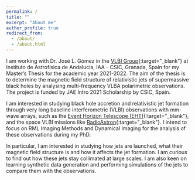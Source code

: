 ```yaml
---
permalink: /
title: ""
excerpt: "About me"
author_profile: true
redirect_from: 
  - /about/
  - /about.html
---
```


I am working with Dr. José L. Gómez in the [VLBI Group](http://vlbigroup.iaa.es){:target="_blank"} at Instituto de Astrofísica de Andalucía, IAA - CSIC, Granada, Spain for my Master’s Thesis for the academic year 2021-2022. The aim of the thesis is to determine the magnetic field structure of relativistic jets of supermassive black holes by analysing multi-frequency VLBA polarimetric observations. The project is funded by JAE Intro 2021 Scholarship by CSIC, Spain.

I am interested in studying black hole accretion and relativistic jet formation through very long baseline interferometric (VLBI) observations with mm-wave arrays, such as the [Event Horizon Telescope (EHT)](https://eventhorizontelescope.org/){:target="_blank"}, and the space VLBI missions like [RadioAstron](http://www.asc.rssi.ru/radioastron/){:target="_blank"}. I intend to focus on RML Imaging Methods and Dynamical Imaging for the analysis of these observations during my PhD.

In particular, I am interested in studying how jets are launched, what their magnetic field structure is and how it affects the jet formation. I am curious to find out how these jets stay collimated at large scales. I am also keen on learning synthetic data generation and performing simulations of the jets to compare them with the observations.